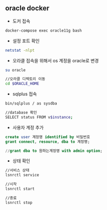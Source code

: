 ## oracle docker
- 도커 접속
```bash
docker-compose exec oracle11g bash
```

- 설정 포트 확인
```bash
netstat -nlpt
```

- 오라클 접속을 위해서 os 계정을 oracle로 변경
```bash
su oracle

//오라클 디렉토리 이동
cd $ORACLE_HOME
```

- sqlplus 접속 
```bash
bin/sqlplus / as sysdba

//database 확인
SELECT status FROM v$instance;
```

- 사용자 계정 추가
```sql
create user 계정명 identified by 비밀번호
grant connect, resource, dba to 계정명;

//grant dba to 원하는계정명 with admin option;
```

- 상태 확인
```bash
//서비스 상태
lsnrctl service

//시작
lsnrctl start

//종료
lsnrctl stop
```